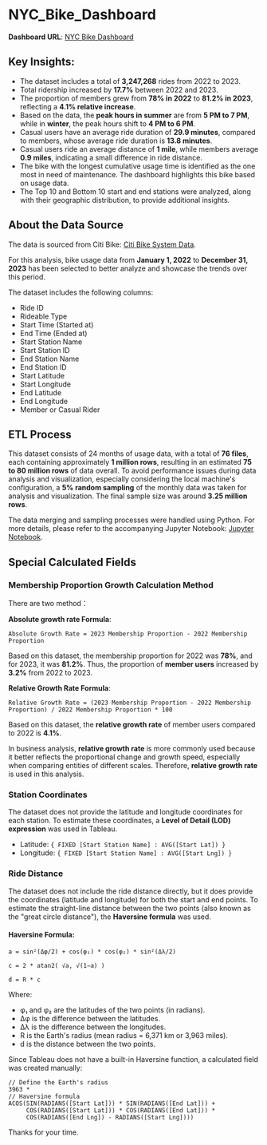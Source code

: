 # NYC_Bike_Dashboard

**Dashboard URL**: [NYC Bike Dashboard](https://public.tableau.com/app/profile/feng.yuan8276/viz/NYC_Bike_Story/NYC_Citys_Bike_Analysis_Story?publish=yes)

## Key Insights:

- The dataset includes a total of **3,247,268** rides from 2022 to 2023.
- Total ridership increased by **17.7%** between 2022 and 2023.
- The proportion of members grew from **78% in 2022** to **81.2% in 2023**, reflecting a **4.1% relative increase**.
- Based on the data, the **peak hours in summer** are from **5 PM to 7 PM**, while in **winter**, the peak hours shift to **4 PM to 6 PM**.
- Casual users have an average ride duration of **29.9 minutes**, compared to members, whose average ride duration is **13.8 minutes**.
- Casual users ride an average distance of **1 mile**, while members average **0.9 miles**, indicating a small difference in ride distance.
- The bike with the longest cumulative usage time is identified as the one most in need of maintenance. The dashboard highlights this bike based on usage data.
- The Top 10 and Bottom 10 start and end stations were analyzed, along with their geographic distribution, to provide additional insights.



## About the Data Source

The data is sourced from Citi Bike: [Citi Bike System Data](https://citibikenyc.com/system-data).

For this analysis, bike usage data from **January 1, 2022** to **December 31, 2023** has been selected to better analyze and showcase the trends over this period.

The dataset includes the following columns:

- Ride ID
- Rideable Type
- Start Time (Started at)
- End Time (Ended at)
- Start Station Name
- Start Station ID
- End Station Name
- End Station ID
- Start Latitude
- Start Longitude
- End Latitude
- End Longitude
- Member or Casual Rider

## ETL Process

This dataset consists of 24 months of usage data, with a total of **76 files**, each containing approximately **1 million rows**, resulting in an estimated **75 to 80 million rows** of data overall. To avoid performance issues during data analysis and visualization, especially considering the local machine's configuration, a **5% random sampling** of the monthly data was taken for analysis and visualization. The final sample size was around **3.25 million rows**.

The data merging and sampling processes were handled using Python. For more details, please refer to the accompanying Jupyter Notebook: [Jupyter Notebook](https://github.com/steve-yuan-8276/NYC_Bike_Dashbord/blob/main/bike_etl.ipynb).

## Special Calculated Fields

### Membership Proportion Growth Calculation Method

There are two method：

**Absolute growth rate Formula**:

```
Absolute Growth Rate = 2023 Membership Proportion - 2022 Membership Proportion
```

Based on this dataset, the membership proportion for 2022 was **78%**, and for 2023, it was **81.2%**. Thus, the proportion of **member users** increased by **3.2%** from 2022 to 2023.


**Relative Growth Rate Formula**:

```
Relative Growth Rate = (2023 Membership Proportion - 2022 Membership Proportion) / 2022 Membership Proportion * 100
```

Based on this dataset, the **relative growth rate** of member users compared to 2022 is **4.1%**.

In business analysis, **relative growth rate** is more commonly used because it better reflects the proportional change and growth speed, especially when comparing entities of different scales. Therefore, **relative growth rate** is used in this analysis.

### Station Coordinates

The dataset does not provide the latitude and longitude coordinates for each station. To estimate these coordinates, a **Level of Detail (LOD) expression** was used in Tableau.

- Latitude: `{ FIXED [Start Station Name] : AVG([Start Lat]) }`
- Longitude: `{ FIXED [Start Station Name] : AVG([Start Lng]) }`

### Ride Distance

The dataset does not include the ride distance directly, but it does provide the coordinates (latitude and longitude) for both the start and end points. To estimate the straight-line distance between the two points (also known as the "great circle distance"), the **Haversine formula** was used.

#### Haversine Formula:

```
a = sin²(Δφ/2) + cos(φ₁) * cos(φ₂) * sin²(Δλ/2)

c = 2 * atan2( √a, √(1−a) )

d = R * c
```
Where:
- φ₁ and φ₂ are the latitudes of the two points (in radians).
- Δφ is the difference between the latitudes.
- Δλ is the difference between the longitudes.
- R is the Earth's radius (mean radius = 6,371 km or 3,963 miles).
- d is the distance between the two points.

Since Tableau does not have a built-in Haversine function, a calculated field was created manually:

```tableau
// Define the Earth's radius
3963 *
// Haversine formula
ACOS(SIN(RADIANS([Start Lat])) * SIN(RADIANS([End Lat])) + 
     COS(RADIANS([Start Lat])) * COS(RADIANS([End Lat])) * 
     COS(RADIANS([End Lng]) - RADIANS([Start Lng])))
```

Thanks for your time.

